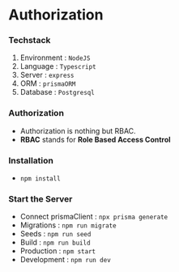 # Authorization

### Techstack

1. Environment : `NodeJS`
2. Language : `Typescript`
3. Server : `express`
4. ORM : `prismaORM`
5. Database : `Postgresql`

### Authorization

- Authorization is nothing but RBAC.
- **RBAC** stands for **Role Based Access Control**

### Installation

- `npm install`

### Start the Server

- Connect prismaClient : `npx prisma generate`
- Migrations : `npm run migrate`
- Seeds : `npm run seed`
- Build : `npm run build`
- Production : `npm start`
- Development : `npm run dev`
